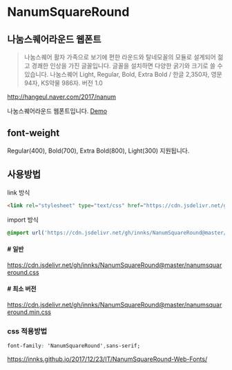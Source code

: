 # NanumSquareRound
## 나눔스퀘어라운드 웹폰트
> 나눔스퀘어 활자 가족으로 보기에 편한 라운드와 탈네모꼴의 모듈로 설계되어 젊고 경쾌한 인상을 가진 글꼴입니다.
글꼴을 설치하면 다양한 굵기와 크기로 쓸 수 있습니다.
나눔스퀘어 Light, Regular, Bold, Extra Bold / 한글 2,350자, 영문 94자, KS약물 986자. 버전 1.0

http://hangeul.naver.com/2017/nanum

나눔스퀘어라운드 웹폰트입니다. [Demo](https://htmlpreview.github.io/?https://github.com/innks/NanumSquareRound/blob/master/index.html)

## font-weight
Regular(400), Bold(700), Extra Bold(800), Light(300) 지원됩니다.

## 사용방법

link 방식

```html
<link rel="stylesheet" type="text/css" href="https://cdn.jsdelivr.net/gh/innks/NanumSquareRound@master/nanumsquareround.min.css">
```

import 방식

```css
@import url('https://cdn.jsdelivr.net/gh/innks/NanumSquareRound@master/nanumsquareround.min.css');
```

#### # 일반
https://cdn.jsdelivr.net/gh/innks/NanumSquareRound@master/nanumsquareround.css

#### # 최소 버전
https://cdn.jsdelivr.net/gh/innks/NanumSquareRound@master/nanumsquareround.min.css

### css 적용방법

```css
font-family: 'NanumSquareRound',sans-serif;
```

https://innks.github.io/2017/12/23/IT/NanumSquareRound-Web-Fonts/
